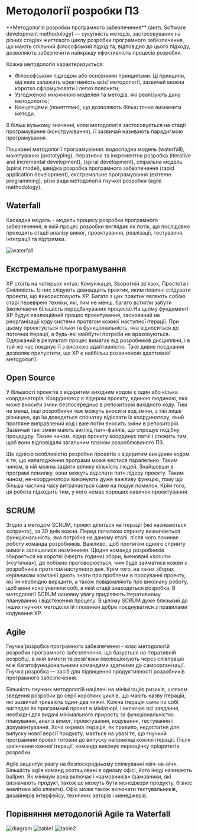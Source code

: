 <h1>Методології розробки ПЗ</h1>
**Методологія розробки програмного забезпечення** 
(англ. Software development methodology) — сукупність методів, застосовуваних на різних стадіях життєвого циклу розробки програмного забезпечення, що мають спільний філософський підхід та, відповідно до цього підходу, дозволяють забезпечити найкращу ефективність процесів розробки.

Кожна методологія характеризується:

 - Філософським підходом або основними принципами. Ці принципи, від яких залежить ефективність всієї методології, зазвичай можна коротко сформулювати і легко пояснити;
 - Узгодженою множиною моделей та методів, які реалізують дану методологію;
 - Концепціями (поняттями), що дозволяють більш точно визначити методи.
 
В більш вузькому значенні, коли методологія застосовується на стадії програмування (конструювання), її зазвичай називають парадигмою програмування.

Поширені методології програмування: водоспадна модель (waterfall), макетування (prototyping), Ітеративна та інкрементна розробка (iterative and incremental development), (spiral development), спіральна модель (spiral model), швидка розробка програмного забезпечення (rapid application development), екстремальне програмування (extreme programming), різні види методологій гнучкої розробки (agile methodology).

<h2>Waterfall</h2>
Каскадна модель - модель процесу розробки програмного забезпечення, в якій процес розробки виглядає як потік, що послідовно проходить стадії аналізу вимог, проектування, реалізації, тестування, інтеграції та підтримки.

![waterfall](/documents/images/watterfall.jpg)

<h2>Екстремальне програмування</h2>
XP стоїть на чотирьох китах: Комунікація, Зворотній зв'язок, Простота і Сміливість. Із них слідують дванадцять практик, яким повинні слідувати проекти, що використовують ХР. Багато з цих практик являють собою старі перевірені техніки, які, тим не менш, багато встигли забути (включаючи більшість передбачуваних процесів).На цьому фундаменті ХР будує еволюційний процес проектування, заснований на реорганізації коду системи протягом кожної наступної ітерації. При цьому проектується тільки та функціональність, яка відноситься до поточної ітерації, а будь-які майбутні потреби не враховуються. Одержаний в результаті процес вимагає від розробників дисципліни, і в той же час поєднує її з високою адаптивністю. Таке дивне поєднання дозволяє припустити, що ХР є найбільш розвиненою адаптивної методології.

<h2>Open Source</h2>
У більшості проектів з відкритим вихідним кодом є один або кілька координаторів. Координатор є лідером проекту, єдиною людиною, яка може вносити зміни безпосередньо в репозиторій вихідного коду. Тим не менш, інші розробники теж можуть вносити код зміни, з тієї лише різницею, що їм доведеться спочатку відіслати їх координатору, який прогляне виправлений код і вже потім вносить зміни в репозиторій. Зазвичай такі зміни мають вигляд патч-файлів, що спрощує подібну процедуру. Таким чином, лідер проекту координує патчі і стежить тим, щоб вони відповідали загальним планом розроблюваного ПЗ.

Ще однією особливістю розробки проектів з відкритим вихідним кодом є те, що налагодження програми може вестися паралельно. Таким чином, в ній можна задіяти велику кількість людей. Знайшовши в програмі помилку, вони можуть відіслати патч лідеру проекту. Таким чином, не-координатори виконують дуже важливу функцію, тому що більша частина часу витрачається саме на пошук помилок. Крім того, ця робота підходить тим, у кого немає хороших навичок проектування.

<h2>SCRUM</h2>
Згідно з методом SCRUM, проект ділиться на ітерації (які називаються «спринт»), за 30 днів кожна. Перед початком спринту визначається функціональність, яка потрібна на даному етапі, після чого починає роботу команда розробників. Важливо, щоб протягом одного спринту вимоги залишалися незмінними. Щодня команда розробників збирається на короткі (чверть години) збори, іменовані «scrum» («сутичка»), де побіжно проговорюється, чим буде займатися кожен з розробників протягом наступного дня. Крім того, на таких зборах керівникам компанії дають знати про проблеми в просуванні проекту, які їм необхідно вирішити, а також повідомляють про виконану роботу, щоб вони ясно уявляли собі, в якій стадії знаходиться розробка.
В методології SCRUM основну увагу приділяють ітеративному плануванню і відстеження процесу. В цілому SCRUM дуже близький до інших гнучких методологій і повинен добре поєднуватися з правилами кодування ХР.

<h2>Agile</h2>
Гнучка́ розро́бка програ́много забезпе́чення - клас методологій розробки програмного забезпечення, що базується на ітеративній розробці, в якій вимоги та розв'язки еволюціонують через співпрацю між багатофункціональними командами здатними до самоорганізації. Гнучка розробка — засіб для підвищення продуктивності розробників програмного забезпечення.

Більшість гнучких методологій націлені на мінімізацію ризиків, шляхом зведення розробки до серії коротких циклів, що мають назву ітерацій, які зазвичай тривають один-два тижні. Кожна ітерація сама по собі виглядає як програмний проект в мініатюрі, і включає всі завдання, необхідні для видачі мінімального приросту за функціональністю: планування, аналіз вимог, проектування, кодування, тестування і документування. Хоча окрема ітерація, як правило, недостатня для випуску нової версії продукту, мається на увазі те, що гнучкий програмний проект готовий до випуску наприкінці кожної ітерації. Після закінчення кожної ітерації, команда виконує переоцінку пріоритетів розробки.

Agile акцентує увагу на безпосередньому спілкуванні «віч-на-віч». Більшість agile команд розташовані в одному офісі, його іноді називають bullpen. Як мінімум вона включає і «замовників» (замовники, які визначають продукт, також це можуть бути менеджери продукту, бізнес аналітики або клієнти). Офіс може також включати тестувальників, дизайнерів інтерфейсу, технічних авторів і менеджерів.

<h2>Порівняння методологій Agile та Waterfall</h2>

![diagram](/documents/images/watterfall%20vs%20agile.jpg)
![table1](/documents/images/agile%20vs%20watterfall%20table%20(1).png)
![table2](/documents/images/agile%20vs%20watterfall%20table%20(2).png)
